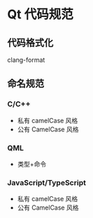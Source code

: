 # Qt 代码规范

## 代码格式化

clang-format

## 命名规范

### C/C++

- 私有 camelCase 风格
- 公有 CamelCase 风格

### QML

- 类型+命令

### JavaScript/TypeScript

- 私有 camelCase 风格
- 公有 CamelCase 风格
